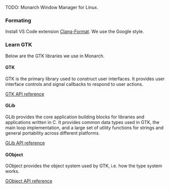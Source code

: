 TODO: Monarch Window Manager for Linux.


### Formating
Install VS Code extension [Clang-Format](https://marketplace.visualstudio.com/items?itemName=xaver.clang-format).
We use the Google style.

### Learn GTK

Below are the GTK libraries we use in Monarch.

#### GTK

GTK is the primary library used to construct user interfaces. It provides user interface controls and signal callbacks to respond to user actions.

[GTK API reference](https://docs.gtk.org/gtk4/)


#### GLib

GLib provides the core application building blocks for libraries and applications written in C. It provides common data types used in GTK, the main loop implementation, and a large set of utility functions for strings and general portability across different platforms.

[GLib API reference](https://docs.gtk.org/glib/)


#### GObject

GObject provides the object system used by GTK, i.e. how the type system works.

[GObject API reference](https://docs.gtk.org/gobject/)



